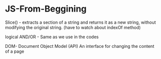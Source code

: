 # JS-From-Beggining


Slice() -   extracts a section of a string and returns it as a new string,
            without modifying the original string.
            (have to watch about indexOf method)

logical AND/OR - Same as we use in the codes

DOM- Document Object Model (API)
     An interface for changing the content of a page